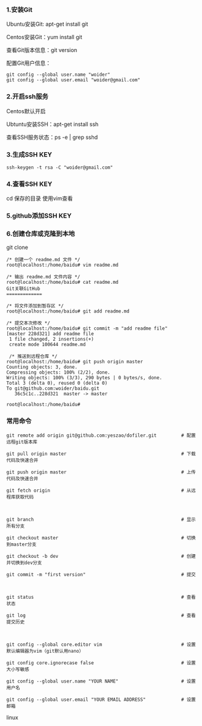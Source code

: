 ### 1.安装Git
Ubuntu安装Git: apt-get install git

Centos安装Git：yum install git

查看Git版本信息：git version

配置Git用户信息：
```
git config --global user.name "woider"
git config --global user.email "woider@gmail.com" 
```
### 2.开启ssh服务
Centos默认开启

Ubtuntu安装SSH：apt-get install ssh

查看SSH服务状态：ps -e | grep sshd
### 3.生成SSH KEY
``` 
ssh-keygen -t rsa -C "woider@gmail.com" 
```
### 4.查看SSH KEY
cd 保存的目录 使用vim查看
### 5.github添加SSH KEY
### 6.创建仓库或克隆到本地
git clone
```
/* 创建一个 readme.md 文件 */
root@localhost:/home/baidu# vim readme.md

/* 输出 readme.md 文件内容 */
root@localhost:/home/baidu# cat readme.md 
Git关联GitHub
=============

/* 将文件添加到暂存区 */
root@localhost:/home/baidu# git add readme.md 

/* 提交本次修改 */
root@localhost:/home/baidu# git commit -m "add readme file"
[master 228d321] add readme file
 1 file changed, 2 insertions(+)
 create mode 100644 readme.md
 
 /* 推送到远程仓库 */
root@localhost:/home/baidu# git push origin master
Counting objects: 3, done.
Compressing objects: 100% (2/2), done.
Writing objects: 100% (3/3), 290 bytes | 0 bytes/s, done.
Total 3 (delta 0), reused 0 (delta 0)
To git@github.com:woider/baidu.git
   36c5c1c..228d321  master -> master

root@localhost:/home/baidu#
```
### 常用命令
```
git remote add origin git@github.com:yeszao/dofiler.git         # 配置远程git版本库

git pull origin master                                          # 下载代码及快速合并

git push origin master                                          # 上传代码及快速合并

git fetch origin                                                # 从远程库获取代码

 

git branch                                                      # 显示所有分支

git checkout master                                             # 切换到master分支

git checkout -b dev                                             # 创建并切换到dev分支

git commit -m "first version"                                   # 提交

 

git status                                                      # 查看状态

git log                                                         # 查看提交历史

 

git config --global core.editor vim                             # 设置默认编辑器为vim（git默认用nano）

git config core.ignorecase false                                # 设置大小写敏感

git config --global user.name "YOUR NAME"                       # 设置用户名

git config --global user.email "YOUR EMAIL ADDRESS"             # 设置邮箱
```
linux
